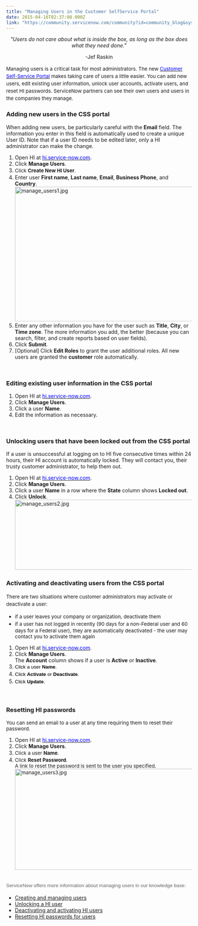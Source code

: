 ```yaml
---
title: "Managing Users in the Customer SelfService Portal"
date: 2015-04-16T02:37:08.000Z
link: "https://community.servicenow.com/community?id=community_blog&sys_id=7b5c6aa1dbd0dbc01dcaf3231f961985"
---
```

<p style="text-align: center;"><em>"Users do not care about what is inside the box, as long as the box does what they need done."</em></p><p style="text-align: center;">-Jef Raskin</p><p class="p1"></p><p class="p1"><span style="font-size: 10pt; line-height: 1.5em; text-align: left;">Managing users is a critical task for most administrators. The new <a _jive_internal="true" href="/community/service-automation-platform/user-interface/blog/2015/03/27/self-service-delivered-now"><span style="color: #0000ff;">Customer Self-Service Portal</span></a> makes taking care of users a little easier. You can add new users, edit existing user information, unlock user accounts, activate users, and reset HI passwords. ServiceNow partners can see their own users and users in the companies they manage.</span></p><p></p><h3>Adding new users in the CSS portal</h3><p>When adding new users, be particularly careful with the <strong>Email</strong> field. The information you enter in this field is automatically used to create a unique User ID. Note that if a user ID needs to be edited later, only a HI administrator can make the change.</p><ol><li>Open HI at <a class="jive-link-external-small" href="https://hi.service-now.com/" rel="nofollow" target="_blank"><span style="color: #0000ff;">hi.service-now.com</span></a><span style="color: #0000ff;">.</span></li><li>Click <strong>Manage Users</strong>.</li><li><span style="font-size: 10pt; line-height: 1.5em;">Click </span><span style="font-size: 10pt; line-height: 1.5em;"><strong>Create New HI User</strong></span><span style="font-size: 10pt; line-height: 1.5em;">.</span></li><li>Enter user <strong>First name</strong>, <strong>Last name</strong>, <strong>Email</strong>, <strong>Business Phone</strong>, and <strong>Country</strong>.<br/><img   alt="manage_users1.jpg" class="image-0 jive-image" src="213a4546db1c97041dcaf3231f96194a.iix" style="height: 365px; width: 620px;"/></li><li>Enter any other information you have for the user such as <strong>Title</strong>, <strong>City</strong>, or <strong>Time zone</strong>. The more information you add, the better (because you can search, filter, and create reports based on user fields).</li><li>Click <strong>Submit</strong>.</li><li>[Optional] Click<strong> Edit Roles</strong> to grant the user additional roles. All new users are granted the <strong>customer</strong> role automatically.</li></ol><p><span style="color: #485563; font-family: arial;"><br/></span></p><h3>Editing existing user information in the CSS portal</h3><ol><li>Open HI at <a class="jive-link-external-small" href="https://hi.service-now.com/" rel="nofollow" target="_blank"><span style="color: #0000ff;">hi.service-now.com</span></a><span style="color: #0000ff;">.</span></li><li>Click <strong>Manage Users</strong>.</li><li>Click a user <strong>Name</strong>.</li><li>Edit the information as necessary.</li></ol><p><span style="color: #485563; font-family: arial;"><br/></span></p><h3>Unlocking users that have been locked out from the CSS portal</h3><p>If a user is unsuccessful at logging on to HI five consecutive times within 24 hours, their HI account is automatically locked. They will contact you, their trusty customer administrator, to help them out.</p><ol><li>Open HI at <a class="jive-link-external-small" href="https://hi.service-now.com/" rel="nofollow" target="_blank"><span style="color: #0000ff;">hi.service-now.com</span></a>.</li><li>Click <strong>Manage Users</strong>.</li><li>Click a user <strong>Name</strong> in a row where the <strong>State</strong> column shows <strong>Locked out</strong>.</li><li>Click <strong>Unlock</strong>.<br/><img   alt="manage_users2.jpg" class="image-1 jive-image" src="8ce928c6db909344e9737a9e0f96190a.iix" style="height: 190px; width: 620px;"/></li></ol><h3></h3><h3>Activating and deactivating users from the CSS portal</h3><p><span style="font-size: 10pt; line-height: 1.5em;">There are two situations where customer administrators may activate or deactivate a user:</span></p><ul><li><span style="font-size: 10pt; line-height: 1.5em;">if a user leaves your company or organization, deactivate them</span></li><li><span style="font-size: 10pt; line-height: 1.5em;">if a user has not logged in recently (90 days for a non-Federal user and 60 days for a Federal user), they are automatically deactivated - the user may contact you to activate them again</span></li></ul><ol><li>Open HI at <a class="jive-link-external-small" href="https://hi.service-now.com/" rel="nofollow" target="_blank"><span style="color: #0000ff;">hi.service-now.com</span></a>.</li><li>Click <strong>Manage Users</strong>.<br/>The <strong>Account</strong> column shows if a user is <strong>Active</strong> or <strong>Inactive</strong>.</li><li><span style="font-size: 10pt; line-height: 1.5em; color: #000000; font-family: Arial, Verdana, Helvetica, sans-serif;">Click a user </span><span style="font-size: 10pt; line-height: 1.5em; color: #000000; font-family: Arial, Verdana, Helvetica, sans-serif;"><strong>Name</strong></span><span style="font-size: 10pt; line-height: 1.5em; color: #000000; font-family: Arial, Verdana, Helvetica, sans-serif;">.</span></li><li><span style="font-size: 10pt; line-height: 1.5em; color: #000000; font-family: Arial, Verdana, Helvetica, sans-serif;">Click <strong>Activate</strong> or <strong>Deactivate</strong>.</span></li><li><span style="font-size: 10pt; line-height: 1.5em; color: #000000; font-family: Arial, Verdana, Helvetica, sans-serif;">Click <strong>Update</strong>.</span></li></ol><p><span style="font-size: 10pt; line-height: 1.5em; color: #666666; font-family: arial, sans-serif;"><br/></span></p><h3>Resetting HI passwords</h3><p><span style="font-size: 10pt;">You can send an email to a user at any time requiring them to reset their password. </span></p><ol><li>Open HI at <a class="jive-link-external-small" href="https://hi.service-now.com/" rel="nofollow" target="_blank"><span style="color: #0000ff;">hi.service-now.com</span></a>.</li><li>Click <strong>Manage Users</strong>.</li><li><span style="font-size: 10pt; line-height: 1.5em;">Click a user </span><span style="font-size: 10pt; line-height: 1.5em;"><strong>Name</strong></span><span style="font-size: 10pt; line-height: 1.5em;">.</span></li><li><span style="font-size: 10pt;">Click <strong>Reset Password</strong>.<br/>A link to reset the password is sent to the user you specified.<br/><img   alt="manage_users3.jpg" class="image-0 jive-image" src="b329888edb9c5fc03eb27a9e0f9619c1.iix" style="height: 274px; width: 620px;"/><br/><br/></span></li></ol><p><span style="font-size: 10pt; line-height: 1.5em; color: #666666; font-family: arial, sans-serif;">ServiceNow offers more information about managing users <span style="font-size: 10pt; line-height: 1.5em;">in our knowledge base:</span></span></p><ul><li><a title="i.service-now.com/kb_view.do?sysparm_article=KB0547279" href="https://hi.service-now.com/kb_view.do?sysparm_article=KB0547279">Creating and managing users</a></li><li><a title="i.service-now.com/kb_view.do?sysparm_article=KB0547276" href="https://hi.service-now.com/kb_view.do?sysparm_article=KB0547276">Unlocking a HI user</a></li><li><a title="i.service-now.com/kb_view.do?sysparm_article=KB0547277" href="https://hi.service-now.com/kb_view.do?sysparm_article=KB0547277">Deactivating and activating HI users</a></li><li><a title="i.service-now.com/kb_view.do?sysparm_article=KB0547371" href="https://hi.service-now.com/kb_view.do?sysparm_article=KB0547371">Resetting HI passwords for users</a></li></ul>